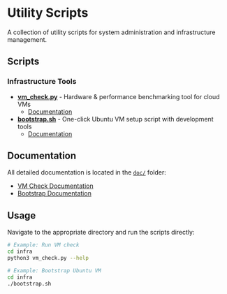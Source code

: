 # Utility Scripts

A collection of utility scripts for system administration and infrastructure management.

## Scripts

### Infrastructure Tools
- **[vm_check.py](infra/vm_check.py)** - Hardware & performance benchmarking tool for cloud VMs
  - [Documentation](doc/vm_check.md)
- **[bootstrap.sh](infra/bootstrap.sh)** - One-click Ubuntu VM setup script with development tools
  - [Documentation](doc/bootstrap.md)

## Documentation

All detailed documentation is located in the [`doc/`](doc/) folder:

- [VM Check Documentation](doc/vm_check.md)
- [Bootstrap Documentation](doc/bootstrap.md)

## Usage

Navigate to the appropriate directory and run the scripts directly:

```bash
# Example: Run VM check
cd infra
python3 vm_check.py --help

# Example: Bootstrap Ubuntu VM
cd infra
./bootstrap.sh
```